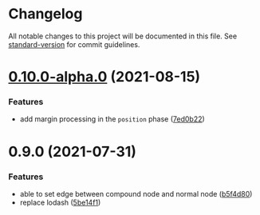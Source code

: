 # Changelog

All notable changes to this project will be documented in this file. See [standard-version](https://github.com/conventional-changelog/standard-version) for commit guidelines.

# [0.10.0-alpha.0](https://github.com/hikerpig/dagre-layout/compare/v0.9.0...v0.10.0-alpha.0) (2021-08-15)


### Features

* add margin processing in the `position` phase ([7ed0b22](https://github.com/hikerpig/dagre-layout/commit/7ed0b22ebbf099610707eb51ead5bebcf5d3d753))



# 0.9.0 (2021-07-31)


### Features

* able to set edge between compound node and normal node ([b5f4d80](https://github.com/hikerpig/dagre-layout/commit/b5f4d8002303e26bf725ab58cc1d8874c0b012d0))
* replace lodash ([5be14f1](https://github.com/hikerpig/dagre-layout/commit/5be14f125b788b263bdc2771dc14fa22cdca7bf8))
